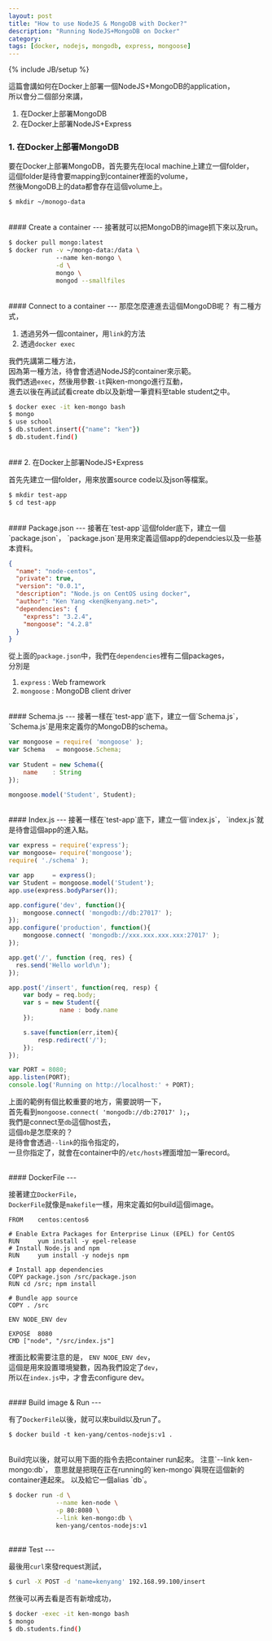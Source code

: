```yaml
---
layout: post
title: "How to use NodeJS & MongoDB with Docker?"
description: "Running NodeJS+MongoDB on Docker"
category: 
tags: [docker, nodejs, mongodb, express, mongoose]
---
```

{% include JB/setup %}



這篇會講如何在Docker上部署一個NodeJS+MongoDB的application，  
所以會分二個部分來講，

1. 在Docker上部署MongoDB
2. 在Docker上部署NodeJS+Express

### 1. 在Docker上部署MongoDB

要在Docker上部署MongoDB，首先要先在local machine上建立一個folder，  
這個folder是待會要mapping到container裡面的volume，  
然後MongoDB上的data都會存在這個volume上。

```bash
$ mkdir ~/monogo-data
```

</br>
#### Create a container
---
接著就可以把MongoDB的image抓下來以及run。  

```bash
$ docker pull mongo:latest
$ docker run -v ~/mongo-data:/data \ 
             --name ken-mongo \
             -d \
             mongo \
             mongod --smallfiles
```

<!--more-->

</br>
#### Connect to a container
---
那麼怎麼連進去這個MongoDB呢？  
有二種方式，

1. 透過另外一個container，用`link`的方法
2. 透過`docker exec`

我們先講第二種方法，  
因為第一種方法，待會會透過NodeJS的container來示範。  
我們透過`exec`，然後用參數`-it`與ken-mongo進行互動，  
進去以後在再試試看create db以及新增一筆資料至table student之中。

```bash
$ docker exec -it ken-mongo bash
$ mongo
$ use school
$ db.student.insert({"name": "ken"})
$ db.student.find()
```

</br>
### 2. 在Docker上部署NodeJS+Express

首先先建立一個folder，用來放置source code以及json等檔案。

```bash
$ mkdir test-app
$ cd test-app
```

</br>
#### Package.json
---
接著在`test-app`這個folder底下，建立一個`package.json`，  
`package.json`是用來定義這個app的dependcies以及一些基本資料。  

```json
{
  "name": "node-centos",
  "private": true,
  "version": "0.0.1",
  "description": "Node.js on CentOS using docker",
  "author": "Ken Yang <ken@kenyang.net>",
  "dependencies": {
    "express": "3.2.4",
    "mongoose": "4.2.8"
  }
}
```

從上面的`package.json`中，我們在`dependencies`裡有二個packages，  
分別是

1. `express`  : Web framework
2. `mongoose` : MongoDB client driver

</br>
#### Schema.js
---
接著一樣在`test-app`底下，建立一個`Schema.js`，   
`Schema.js`是用來定義你的MongoDB的schema。

```javascript
var mongoose = require( 'mongoose' );
var Schema   = mongoose.Schema;
 
var Student = new Schema({
    name    : String
});

mongoose.model('Student', Student);

```


</br>
#### Index.js
---
接著一樣在`test-app`底下，建立一個`index.js`，  
`index.js`就是待會這個app的進入點。  

```javascript
var express = require('express');
var mongoose= require('mongoose');
require( './schema' );

var app     = express();
var Student = mongoose.model('Student');
app.use(express.bodyParser());

app.configure('dev', function(){
    mongoose.connect( 'mongodb://db:27017' );
});
app.configure('production', function(){
    mongoose.connect( 'mongodb://xxx.xxx.xxx.xxx:27017' );
});

app.get('/', function (req, res) {
  res.send('Hello world\n');
});

app.post('/insert', function(req, resp) {
    var body = req.body;
    var s = new Student({
              name : body.name
    });

    s.save(function(err,item){
        resp.redirect('/');
    });
});

var PORT = 8080;
app.listen(PORT);
console.log('Running on http://localhost:' + PORT);
```

上面的範例有個比較重要的地方，需要說明一下，  
首先看到`mongoose.connect( 'mongodb://db:27017' );`，  
我們是connect至`db`這個host去，  
這個`db`是怎麼來的？  
是待會會透過`--link`的指令指定的，  
一旦你指定了，就會在container中的`/etc/hosts`裡面增加一筆record。

</br>
#### DockerFile
---

接著建立`DockerFile`，  
`DockerFile`就像是`makefile`一樣，用來定義如何build這個image。

```
FROM    centos:centos6

# Enable Extra Packages for Enterprise Linux (EPEL) for CentOS
RUN     yum install -y epel-release
# Install Node.js and npm
RUN     yum install -y nodejs npm

# Install app dependencies
COPY package.json /src/package.json
RUN cd /src; npm install

# Bundle app source
COPY . /src

ENV NODE_ENV dev

EXPOSE  8080
CMD ["node", "/src/index.js"]
```
裡面比較需要注意的是， `ENV NODE_ENV dev`，  
這個是用來設置環境變數，因為我們設定了`dev`，  
所以在`index.js`中，才會去configure dev。


</br>
#### Build image & Run
---

有了`DockerFile`以後，就可以來build以及run了。

```
$ docker build -t ken-yang/centos-nodejs:v1 .
```
</br>
Build完以後，就可以用下面的指令去把container run起來。  
注意`--link ken-mongo:db`，  
意思就是把現在正在running的`ken-mongo`與現在這個新的container連起來。  
以及給它一個alias `db`。


```bash
$ docker run -d \
             --name ken-node \
             -p 80:8080 \
             --link ken-mongo:db \
             ken-yang/centos-nodejs:v1
```

</br>
#### Test
---

最後用`curl`來發request測試，

```bash
$ curl -X POST -d 'name=kenyang' 192.168.99.100/insert
```

然後可以再去看是否有新增成功，

```bash
$ docker -exec -it ken-mongo bash
$ mongo
$ db.students.find()
```



